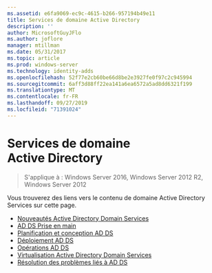 ```yaml
---
ms.assetid: e6fa9069-ec9c-4615-b266-957194b49e11
title: Services de domaine Active Directory
description: ''
author: MicrosoftGuyJFlo
ms.author: joflore
manager: mtillman
ms.date: 05/31/2017
ms.topic: article
ms.prod: windows-server
ms.technology: identity-adds
ms.openlocfilehash: 52f77e2cb60be66d8be2e3927fe0f97c2c945994
ms.sourcegitcommit: 6aff3d88ff22ea141a6ea6572a5ad8dd6321f199
ms.translationtype: MT
ms.contentlocale: fr-FR
ms.lasthandoff: 09/27/2019
ms.locfileid: "71391024"
---
```

# <a name="active-directory-domain-services"></a>Services de domaine Active Directory

>S'applique à : Windows Server 2016, Windows Server 2012 R2, Windows Server 2012

  
Vous trouverez des liens vers le contenu de domaine Active Directory Services sur cette page.   


* [Nouveautés Active Directory Domain Services](../whats-new-active-directory-domain-services.md)  
* [AD DS Prise en main](../ad-ds/AD-DS-Getting-Started.md)   
* [Planification et conception AD DS](../ad-ds/plan/AD-DS-Design-and-Planning.md)  
* [Déploiement AD DS](../ad-ds/deploy/AD-DS-Deployment.md)  
* [Opérations AD DS](../ad-ds/manage/component-updates/AD-DS-Operations.md)   
* [Virtualisation Active Directory Domain Services](../ad-ds/get-started/virtual-dc/Active-Directory-Domain-Services-Virtualization.md)  
* [Résolution des problèmes liés à AD DS](../ad-ds/manage/AD-DS-Troubleshooting.md)
